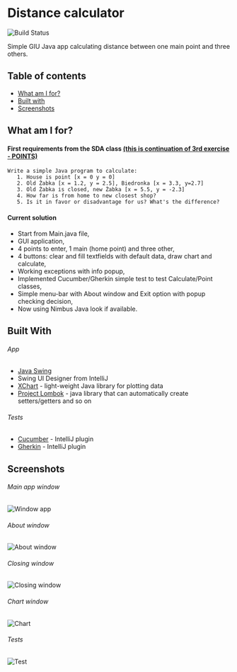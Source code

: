 # Distance calculator 

![Build Status](https://travis-ci.com/Wuszek/Java3Exercise.svg?token=qwXjy3hJBFKyzysCpz3i&branch=master&status=passed)

Simple GIU Java app calculating distance between one main point and three others. 

## Table of contents
* [What am I for?](#what-am-i-for)
* [Built with](#built-with)
* [Screenshots](#screenshots)

## What am I for?
#### First requirements from the SDA class [(this is continuation of 3rd exercise - POINTS)](https://git.kobiela.click/wiktor.kobiela/JavaHomeworkExcersice#user-content-3rd-excercise-points)
``` 
Write a simple Java program to calculate:
   1. House is point [x = 0 y = 0]
   2. Old Żabka [x = 1.2, y = 2.5], Biedronka [x = 3.3, y=2.7]
   3. Old Żabka is closed, new Żabka [x = 5.5, y = -2.3] 
   4. How far is from home to new closest shop?
   5. Is it in favor or disadvantage for us? What's the difference?
 ```
 
#### Current solution  
  - Start from Main.java file,
  - GUI application,
  - 4 points to enter, 1 main (home point) and three other,
  - 4 buttons: clear and fill textfields with default data, draw chart and calculate,
  - Working exceptions with info popup,
  - Implemented Cucumber/Gherkin simple test to test Calculate/Point classes,
  - Simple menu-bar with About window and Exit option with popup checking decision,
  - Now using Nimbus Java look if available.
  
## Built With
###### App
  - [Java Swing](https://docs.oracle.com/javase/7/docs/api/javax/swing/package-summary.html)
  - Swing UI Designer from IntelliJ
  - [XChart](https://github.com/knowm/XChart) - light-weight Java library for plotting data
  - [Project Lombok](https://projectlombok.org/) -  java library that can automatically create setters/getters and so on
###### Tests
  - [Cucumber](https://cucumber.io/) - IntelliJ plugin
  - [Gherkin](https://cucumber.io/docs/gherkin/) - IntelliJ plugin
  
## Screenshots  
  
  ###### Main app window
  ![Window app](https://i.imgur.com/KhjfhIP.png)
  ###### About window
  ![About window](https://i.imgur.com/QVVrcGt.png)
  ###### Closing window
  ![Closing window](https://i.imgur.com/K6P8nID.png)
  ###### Chart window
  ![Chart](https://i.imgur.com/UIb5rkU.png)
  ###### Tests
  ![Test](https://i.imgur.com/m5KwxVB.png)
  
  